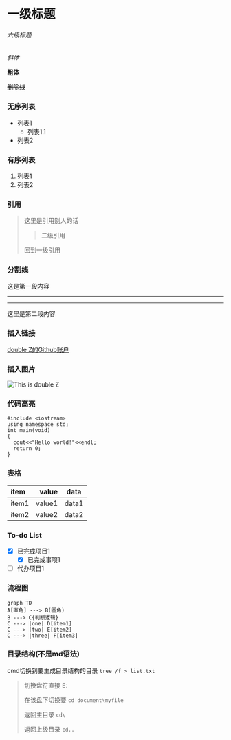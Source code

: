 # 一级标题
###### 六级标题

*斜体*

**粗体**


~~删除线~~

### 无序列表
- 列表1
  - 列表1.1
- 列表2
### 有序列表
1. 列表1
2. 列表2

### 引用
> 这里是引用别人的话
>
> > 二级引用
>
> 回到一级引用

### 分割线
这是第一段内容
***
---
这里是第二段内容

### 插入链接
[double Z的Github账户](https://github.com/doubleZ0108/)
### 插入图片
![This is double Z](https://upload-images.jianshu.io/upload_images/12014150-b4ca3df27d59f42c.jpg?imageMogr2/auto-orient/strip%7CimageView2/2/w/1240)

### 代码高亮
```
#include <iostream>
using namespace std;
int main(void)
{
  cout<<"Hello world!"<<endl;
  return 0;
}

```

### 表格
| item | value | data|
|:----- | ---: | :-: |
| item1 | value1 | data1 |
| item2 | value2 | data2 |

### To-do List
- [x] 已完成项目1
  - [x] 已完成事项1
- [ ] 代办项目1

### 流程图
```
graph TD
A[直角] ---> B(圆角)
B ---> C{判断逻辑}
C ---> |one| D[item1]
C ---> |two| E[item2]
C ---> |three| F[item3]

```

### 目录结构(不是md语法)
cmd切换到要生成目录结构的目录
` tree /f > list.txt `
> 切换盘符直接 ` E: `
>
> 在该盘下切换要 ` cd document\myfile `
>
> 返回主目录 ` cd\ `
>
> 返回上级目录 ` cd.. `
